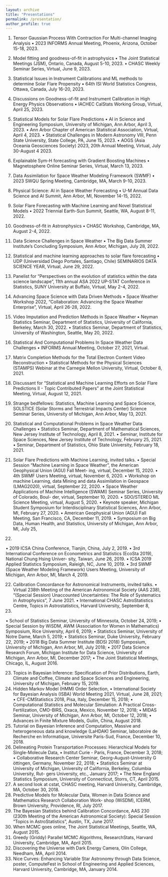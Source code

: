 ```yaml
---
layout: archive 
title: "Presentations"
permalink: /presentation/
author_profile: true
---
```


1. Tensor Gaussian Process With Contraction For Multi-channel Imaging Analysis
• 2023 INFORMS Annual Meeting, Phoenix, Arizona, October 15-18, 2023.
2. Model fitting and goodness-of-fit in astrophysics
• The Joint Statistical Meetings (JSM), Ontario, Canada, August 5-10, 2023.
• CHASC Weekly Seminar Series, Virtual, June 9, 2023.
3. Statistical Issues in Instrument Calibrations and ML methods to determine Solar Flare Propensity
• 64th ISI World Statistics Congress, Ottawa, Canada, July 16-20, 2023.
4. Discussions on Goodness-of-fit and Instrument Calibration in High Energy Physics Observations
• IACHEC CalStats Working Group, Virtual, April 25, 2023.
5. Statistical Models for Solar Flare Predictions
• AI in Science and Engineering Symposium, University of Michigan, Ann Arbor, April 3, 2023.
• Ann Arbor Chapter of American Statistical Association, Virtual, April 4, 2023.
• Statistical Challenges in Modern Astronomy VIII, Penn State University, State College, PA, June 15, 2023.
• AOGS (Asia Oceania Geosciences Society) 2023, 20th Annual Meeting, Virtual, July 30-August 4 2023.
6. Explainable Sym-H forecasting with Gradient Boosting Machines
• Magnetosphere Online Seminar Series, Virtual, March 13, 2023.
7. Data Assimilation for Space Weather Modeling Framework (SWMF)
• 2023 SWQU Spring Meeting, Cambridge, MA, March 9-10, 2023.
8. Physical Science: AI in Space Weather Forecasting
• U-M Annual Data Science and AI Summit, Ann Arbor, MI, November 14-15, 2022.
9. Solar Flare Forecasting with Machine Learning and Novel Statistical Models
• 2022 Triennial Earth-Sun Summit, Seattle, WA, August 8-11, 2022.
10. Goodness-of-fit in Astronphysics
• CHASC Workshop, Cambridge, MA, August 2-4, 2022.
11. Data Science Challenges in Space Weather
• The Big Data Summer Institute’s Concluding Symposium, Ann Arbor, Michigan, July 28, 2022.
12. Statistical and machine learning approaches to solar flare forecasting
• UDP (Universidad Diego Portales, Santiago, Chile) SEMINARIOS DATA SCIENCE YEAR, Virtual, June
29, 2022.
13. Panelist for “Perspectives on the evolution of statistics within the data science landscape”, 11th annual ASA
2022 UP-STAT Conference in Statistics, SUNY University at Buffalo, Virtual, May 2-4, 2022.
14. Advancing Space Science with Data Driven Methods
• Space Weather Workshop 2022, “Collaboration: Advancing the Space Weather Enterprise”, Virtual, April
26-28, 2022.
15. Video Imputation and Prediction Methods in Space Weather
• Neyman Statistics Seminar, Department of Statistics, University of California, Berkeley, March 30, 2022.
• Statistics Seminar, Department of Statistics, University of Washington, Seattle, May 20, 2022.
16. Statistical And Computational Problems In Space Weather Data Challenges
• INFORMS Annual Meeting, October 27, 2021, Virtual.
17. Matrix Completion Methods for the Total Electron Content Video Reconstruction
• Statistical Methods for the Physical Sciences (STAMPS) Webinar at the Carnegie Mellon University, Virtual,
October 8, 2021.
18. Discussant for “Statistical and Machine Learning Efforts on Solar Flare Predictions II - Topic Contributed
Papers” at the Joint Statistical Meeting, Virtual, August 12, 2021.
19. Strange bedfellows: Statistics, Machine Learning and Space Science, SOLSTICE (Solar Storms and Terrestrial
Impacts Center) Science Seminar Series, University of Michigan, Ann Arbor, May 13, 2021.
20. Statistical and Computational Problems in Space Weather Data Challenges
• Statistics Seminar, Department of Mathematical Sciences, New Jersey Institute of Technology, April 8, 2021.
• Seminar, Institute for Space Sciences, New Jersey Institute of Technology, February 25, 2021.
• Seminar, Department of Statistics, Ohio State University, February 18, 2021.


21. Solar Flare Predictions with Machine Learning, invited talks.
• Special Session “Machine Learning in Space Weather”, the American Geophysical Union (AGU) Fall Meet-
ing, virtual, December 15, 2020.
• 4th SWMF Users Meeting, virtual, November 6, 2020.
• Workshop on machine Learning, data Mining and data Assimilation in Geospace (LMAG2020), virtual,
September 22, 2020.
• Space Weather Applications of Machine Intelligence (SWAMI) Seminar Series, University of Colorado, Boul-
der, virtual, September 10, 2020.
• SDO/STEREO ML Science Meeting, virtual, August 5, 2020.
• Keynote speaker, Michigan Student Symposium for Interdisciplinary Statistical Sciences, Ann Arbor, MI,
February 27, 2020.
• American Geophysical Union (AGU) Fall Meeting, San Francisco, CA, December 11, 2019.
• Symposium on Big Data, Human Health, and Statistics, University of Michigan, Ann Arbor, MI, July 25,
2019.
• 2019 ICSA China Conference, Tianjin, China, July 2, 2019.
• 3rd International Conference on Econometrics and Statistics (EcoSta 2019), National Chung Hsing Univer-
sity, Taiwan, June 26, 2019.
• ICSA 2019 Applied Statistics Symposium, Raleigh, NC, June 10, 2019.
• 3rd SWMF (Space Weather Modeling Framework) Users Meeting, University of Michigan, Ann Arbor, MI,
March 4, 2019.


22. Calibration Concordance for Astronomical Instruments, invited talks.
• Virtual 238th Meeting of the American Astronomical Society (AAS 238), “(Special Session) Unaccounted
Uncertainties: The Role of Systematics in Astrophysics”, 7 June 2021.
• International CHASC AstroStatistics Centre, Topics in Astrostatistics, Harvard University, September 8,
2020.
• School of Statistics Seminar, University of Minnesota, October 24, 2019;
• Special Session by WiSDM, AWM (Association for Women in Mathematics) Symposium, Rice University,
April 6, 2019;
• Statistics Seminar, University of Notre Dame, March 5, 2019;
• Statistics Seminar, Duke University, February 22, 2019;
• 2018 Big Data Summer Institute (BDSI 2018) Symposium, University of Michigan, Ann Arbor, MI, July
2018;
• 2017 Data Science Research Forum, Michigan Institute for Data Science, University of Michigan, Ann Arbor,
MI, December 2017;
• The Joint Statistical Meetings, Chicago, IL, August 2016.


23. Topics in Bayesian Inference: Specification of Prior Distributions, Earth, Climate and Coffee, Climate and
Space Sciences and Engineering, University of Michigan, February 15, 2019.
24. Hidden Markov Model (HMM) Order Selection,
• International Society for Bayesian Analysis (ISBA) World Meeting 2021, Virtual, June 28, 2021;
• CFE-CMStatistics 2018, Pisa, Italy, December 15, 2018;
• Computational Statistics and Molecular Simulation: A Practical Cross-Fertilization, CMO-BIRS, Oxaca,
Mexico, November 12, 2018;
• MIDAS Seminar, University of Michigan, Ann Arbor, MI, October 12, 2018;
• Advances in Finite Mixture Models, Guilin, China, August 2018.
25. Tutorial on Bayesian Inference and Computation, Massive and heterogeneous data and knowledge (LaHDAK)
Seminar, laboratoire de Recherche en Informatique, Universite Paris-Sud, France, December 10, 2018.
26. Delineating Protein Transportation Processes: Hierarchical Models for Single-Molecule Data,
• Institut Curie - Paris, France, December 3, 2018;
• Collaborative Research Center Seminar, Georg-August-University G ̈ottingen, Germany, November 22, 2018;
• Statistics Seminar at University of Michigan, University of California, Berkeley, Columbia University, Rut-
gers University, etc., January 2017;
• The New England Statistics Symposium, University of Connecticut, Storrs, CT, April 2015.
27. A second look at cstat, CHASC meeting, Harvard University, Cambridge, MA, October 30, 2018.
28. Predictive Models for Molecular Data, Women in Data Science and Mathematics Research Collaboration Work-
shop (WiSDM), ICERM, Brown University, Providence, RI, July 2017.
29. The Bayesian Statistics behind Calibration Concordance, AAS 230 (230th Meeting of the American Astronomical
Society): Special Session “Topics in AstroStatistics”, Austin, TX, June 2017.
30. When MCMC goes online, The Joint Statistical Meetings, Seattle, WA, August 2015.
31. Greedy (Griddy) Parallel MCMC Algorithms, ResearchStats, Harvard University, Cambridge, MA, April 2015.
32. Discovering the Universe with Dark Energy Camera, Olin College, Needham, MA, April 2014.
33. Nice Curves: Enhancing Variable Star Astronomy through Data Science, poster, ComputeFest in School of
Engineering and Applied Sciences, Harvard University, Cambridge, MA, January 2014.

